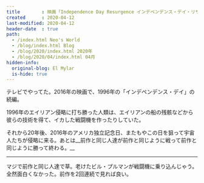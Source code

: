 ```yaml
---
title        : 映画「Independence Day Resurgence インデペンデンス・デイ・リサージェンス」を見た
created      : 2020-04-12
last-modified: 2020-04-12
header-date  : true
path:
  - /index.html Neo's World
  - /blog/index.html Blog
  - /blog/2020/index.html 2020年
  - /blog/2020/04/index.html 04月
hidden-info:
  original-blog: El Mylar
  is-hide: true
---
```


テレビでやってた。2016年の映画で、1996年の「インデペンデンス・デイ」の続編。

1996年のエイリアン侵略に打ち勝った人類は、エイリアンの船の残骸などから彼らの技術を得て、イカした戦闘機を作ったりしていた。

それから20年後、2016年のアメリカ独立記念日、またもやこの日を狙って宇宙人たちが侵略に来る。あとは__前作と同じ人達が前作と同じように戦って前作と同じように勝って終わる。__

---

マジで前作と同じ人達で草。老けたビル・プルマンが戦闘機に乗り込んじゃう。全然面白くなかった。前作を2回連続で見れば良い。
